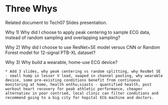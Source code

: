 # Three Whys  
Related document to Tech07 Slides presentation.  

Why 1) Why did I choose to apply peak centering to sample ECG data, instead of random sampling and overlapping sampling?  


Why 2) Why did I choose to use ResNet+SE model versus CNN or Random Forest model for 12-signal PTB-XL dataset?  


Why 3) Why build a wearable, home-use ECG device?  

    * Add 3 slides, why peak centering vs random cplitting, why ResNet SE - small hump in lesser V lead, swaped in channel pooling, why wearable device, some pre-existing conditions benefit from continuous monitoring at home, health enthu;siasts - quantified health, post workout heart recovery for peak athletic performance, cheaper alternatiev in poor contried, local clinic can filter conditions and recommend going to a big city for hopital ECG machine and doctors.
